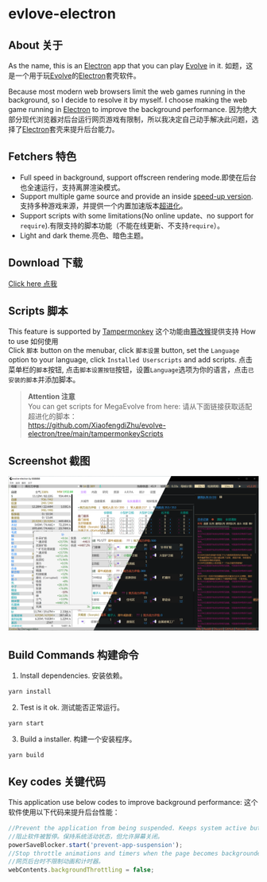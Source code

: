 # evlove-electron
## About 关于
As the name, this is an [Electron](https://www.electronjs.org/) app that you can play [Evolve](https://github.com/pmotschmann/Evolve) in it.
如题，这是一个用于玩[Evolve](https://github.com/pmotschmann/Evolve)的[Electron](https://www.electronjs.org/)套壳软件。

Because most modern web browsers limit the web games running in the background, so I decide to resolve it by myself. I choose making the web game running in [Electron](https://www.electronjs.org/) to improve the background performance.
因为绝大部分现代浏览器对后台运行网页游戏有限制，所以我决定自己动手解决此问题，选择了[Electron](https://www.electronjs.org/)套壳来提升后台能力。

## Fetchers 特色
* Full speed in background, support offscreen rendering mode.即使在后台也全速运行，支持离屏渲染模式。
* Support multiple game source and provide an inside [speed-up version](https://github.com/XiaofengdiZhu/MegaEvolve).支持多种游戏来源，并提供一个内置加速版本[超进化](https://github.com/XiaofengdiZhu/MegaEvolve)。
* Support scripts with some limitations(No online update、no support for `require`).有限支持的脚本功能（不能在线更新、不支持`require`）。
* Light and dark theme.亮色、暗色主题。
## Download 下载
[Click here 点我](https://github.com/XiaofengdiZhu/evolve-electron/releases)
## Scripts 脚本
This feature is supported by [Tampermonkey](https://chrome.google.com/webstore/detail/tampermonkey/dhdgffkkebhmkfjojejmpbldmpobfkfo) 这个功能由[篡改猴](https://chrome.google.com/webstore/detail/tampermonkey/dhdgffkkebhmkfjojejmpbldmpobfkfo)提供支持
How to use 如何使用  
Click `脚本` button on the menubar, click `脚本设置` button, set the `Language` option to your language, click `Installed Userscripts` and add scripts.
点击菜单栏的`脚本`按钮, 点击`脚本设置按钮`按钮，设置`Language`选项为你的语言，点击`已安装的脚本`并添加脚本。
> **Attention 注意**  
> You can get scripts for MegaEvolve from here:
> 请从下面链接获取适配超进化的脚本：  
> https://github.com/XiaofengdiZhu/evolve-electron/tree/main/tampermonkeyScripts

## Screenshot 截图
![screenshot 截图](screenshot.png)

## Build Commands 构建命令
1. Install dependencies. 安装依赖。
```
yarn install
```
2. Test is it ok. 测试能否正常运行。
```
yarn start
```
3. Build a installer. 构建一个安装程序。
```
yarn build
```

## Key codes 关键代码
This application use below codes to improve background performance:
这个软件使用以下代码来提升后台性能：
```js
//Prevent the application from being suspended. Keeps system active but allows screen to be turned off.
//阻止软件被暂停。保持系统活动状态，但允许屏幕关闭。 
powerSaveBlocker.start('prevent-app-suspension');
//Stop throttle animations and timers when the page becomes backgrounded.
//网页后台时不限制动画和计时器。
webContents.backgroundThrottling = false;
```